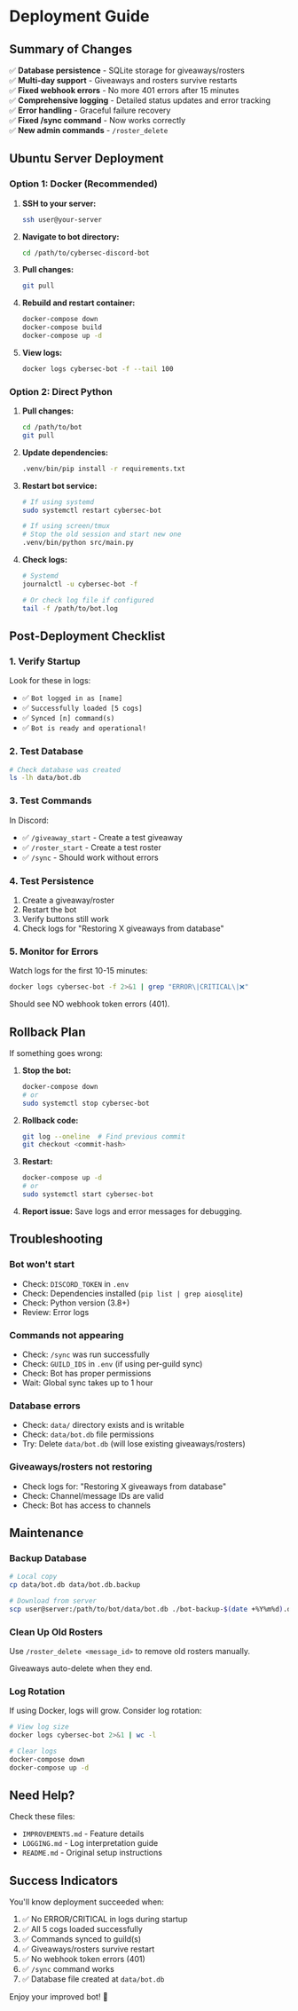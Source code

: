 # Deployment Guide

## Summary of Changes

✅ **Database persistence** - SQLite storage for giveaways/rosters  
✅ **Multi-day support** - Giveaways and rosters survive restarts  
✅ **Fixed webhook errors** - No more 401 errors after 15 minutes  
✅ **Comprehensive logging** - Detailed status updates and error tracking  
✅ **Error handling** - Graceful failure recovery  
✅ **Fixed /sync command** - Now works correctly  
✅ **New admin commands** - `/roster_delete`  

## Ubuntu Server Deployment

### Option 1: Docker (Recommended)

1. **SSH to your server:**
   ```bash
   ssh user@your-server
   ```

2. **Navigate to bot directory:**
   ```bash
   cd /path/to/cybersec-discord-bot
   ```

3. **Pull changes:**
   ```bash
   git pull
   ```

4. **Rebuild and restart container:**
   ```bash
   docker-compose down
   docker-compose build
   docker-compose up -d
   ```

5. **View logs:**
   ```bash
   docker logs cybersec-bot -f --tail 100
   ```

### Option 2: Direct Python

1. **Pull changes:**
   ```bash
   cd /path/to/bot
   git pull
   ```

2. **Update dependencies:**
   ```bash
   .venv/bin/pip install -r requirements.txt
   ```

3. **Restart bot service:**
   ```bash
   # If using systemd
   sudo systemctl restart cybersec-bot
   
   # If using screen/tmux
   # Stop the old session and start new one
   .venv/bin/python src/main.py
   ```

4. **Check logs:**
   ```bash
   # Systemd
   journalctl -u cybersec-bot -f
   
   # Or check log file if configured
   tail -f /path/to/bot.log
   ```

## Post-Deployment Checklist

### 1. Verify Startup
Look for these in logs:
- ✅ `Bot logged in as [name]`
- ✅ `Successfully loaded [5 cogs]`
- ✅ `Synced [n] command(s)`
- ✅ `Bot is ready and operational!`

### 2. Test Database
```bash
# Check database was created
ls -lh data/bot.db
```

### 3. Test Commands
In Discord:
- ✅ `/giveaway_start` - Create a test giveaway
- ✅ `/roster_start` - Create a test roster
- ✅ `/sync` - Should work without errors

### 4. Test Persistence
1. Create a giveaway/roster
2. Restart the bot
3. Verify buttons still work
4. Check logs for "Restoring X giveaways from database"

### 5. Monitor for Errors
Watch logs for the first 10-15 minutes:
```bash
docker logs cybersec-bot -f 2>&1 | grep "ERROR\|CRITICAL\|❌"
```

Should see NO webhook token errors (401).

## Rollback Plan

If something goes wrong:

1. **Stop the bot:**
   ```bash
   docker-compose down
   # or
   sudo systemctl stop cybersec-bot
   ```

2. **Rollback code:**
   ```bash
   git log --oneline  # Find previous commit
   git checkout <commit-hash>
   ```

3. **Restart:**
   ```bash
   docker-compose up -d
   # or
   sudo systemctl start cybersec-bot
   ```

4. **Report issue:**
   Save logs and error messages for debugging.

## Troubleshooting

### Bot won't start
- Check: `DISCORD_TOKEN` in `.env`
- Check: Dependencies installed (`pip list | grep aiosqlite`)
- Check: Python version (3.8+)
- Review: Error logs

### Commands not appearing
- Check: `/sync` was run successfully
- Check: `GUILD_IDS` in `.env` (if using per-guild sync)
- Check: Bot has proper permissions
- Wait: Global sync takes up to 1 hour

### Database errors
- Check: `data/` directory exists and is writable
- Check: `data/bot.db` file permissions
- Try: Delete `data/bot.db` (will lose existing giveaways/rosters)

### Giveaways/rosters not restoring
- Check logs for: "Restoring X giveaways from database"
- Check: Channel/message IDs are valid
- Check: Bot has access to channels

## Maintenance

### Backup Database
```bash
# Local copy
cp data/bot.db data/bot.db.backup

# Download from server
scp user@server:/path/to/bot/data/bot.db ./bot-backup-$(date +%Y%m%d).db
```

### Clean Up Old Rosters
Use `/roster_delete <message_id>` to remove old rosters manually.

Giveaways auto-delete when they end.

### Log Rotation
If using Docker, logs will grow. Consider log rotation:
```bash
# View log size
docker logs cybersec-bot 2>&1 | wc -l

# Clear logs
docker-compose down
docker-compose up -d
```

## Need Help?

Check these files:
- `IMPROVEMENTS.md` - Feature details
- `LOGGING.md` - Log interpretation guide
- `README.md` - Original setup instructions

## Success Indicators

You'll know deployment succeeded when:
1. ✅ No ERROR/CRITICAL in logs during startup
2. ✅ All 5 cogs loaded successfully
3. ✅ Commands synced to guild(s)
4. ✅ Giveaways/rosters survive restart
5. ✅ No webhook token errors (401)
6. ✅ `/sync` command works
7. ✅ Database file created at `data/bot.db`

Enjoy your improved bot! 🎉
